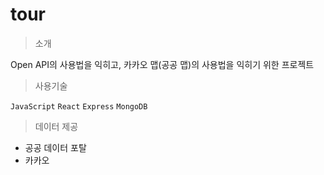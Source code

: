 # tour

> 소개

Open API의 사용법을 익히고, 카카오 맵(공공 맵)의 사용법을 익히기 위한 프로젝트

> 사용기술

`JavaScript` `React` `Express` `MongoDB`

> 데이터 제공

- 공공 데이터 포탈 
- 카카오

